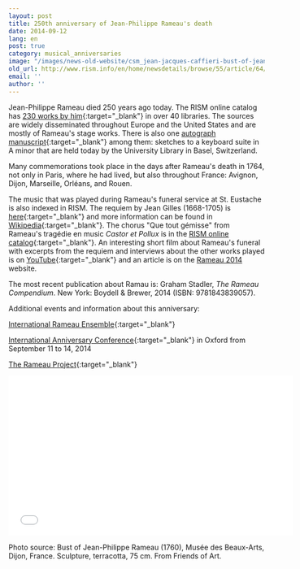 ```yaml
---
layout: post
title: 250th anniversary of Jean-Philippe Rameau's death
date: 2014-09-12
lang: en
post: true
category: musical_anniversaries
image: "/images/news-old-website/csm_jean-jacques-caffieri-bust-of-jean-philippe-rameau_da7acb38b5.jpg"
old_url: http://www.rism.info/en/home/newsdetails/browse/55/article/64/250th-anniversary-of-jean-philippe-rameaus-death.html
email: ''
author: ''
---
```


Jean-Philippe Rameau died 250 years ago today. The RISM online catalog has [230 works by him](https://opac.rism.info/search?View=rism&author=Jean+Philippe+Rameau){:target="_blank"} in over 40 libraries. The sources are widely disseminated throughout Europe and the United States and are mostly of Rameau's stage works. There is also one [autograph manuscript](https://opac.rism.info/search?id=402005262&db=251&View=rism){:target="_blank"} among them: sketches to a keyboard suite in A minor that are held today by the University Library in Basel, Switzerland.

Many commemorations took place in the days after Rameau's death in 1764, not only in Paris, where he had lived, but also throughout France: Avignon, Dijon, Marseille, Orléans, and Rouen.

The music that was played during Rameau's funeral service at St. Eustache is also indexed in RISM. The requiem by Jean Gilles (1668-1705) is [here](https://opac.rism.info/search?id=452020015&db=251&View=rism){:target="_blank"} and more information can be found in [Wikipedia](http://de.wikipedia.org/wiki/Requiem_%28Gilles%29){:target="_blank"}. The chorus "Que tout gémisse" from Rameau's tragédie en music _Castor et Pollux_ is in the [RISM online catalog](https://opac.rism.info/search?id=452000625&db=251&View=rism){:target="_blank"}. An interesting short film about Rameau's funeral with excerpts from the requiem and interviews about the other works played is on [YouTube](https://www.youtube.com/watch?v=1zzbaABSpGQ){:target="_blank"} and an article is on the [Rameau 2014](http://rameau2014.fr/A-la-une "external-link-new-window") website.

The most recent publication about Ramau is: Graham Stadler, _The Rameau Compendium_. New York: Boydell & Brewer, 2014 (ISBN: 9781843839057).

Additional events and information about this anniversary:

[International Rameau Ensemble](https://web.archive.org/web/20140601142803/http://rameau250.wordpress.com/){:target="_blank"}

[International Anniversary Conference](https://www.torch.ox.ac.uk/event/jean-philippe-rameau-international-anniversary-conference){:target="_blank"} in Oxford from September 11 to 14, 2014

[The Rameau Project](https://www.music.ox.ac.uk/research/projects/past-projects/oae-rameau/){:target="_blank"}


<iframe width="560" height="315" src="//www.youtube.com/embed/1zzbaABSpGQ" frameborder="0" allowfullscreen></iframe>


Photo source: Bust of Jean-Philippe Rameau (1760), Musée des Beaux-Arts, Dijon, France. Sculpture, terracotta, 75 cm. From Friends of Art.  

<!-- May 2021: Link broken, not on archive.org http://www.friendsofart.net/en/art/jean-jacques-caffieri/bust-of-jean-philippe-rameau -->
